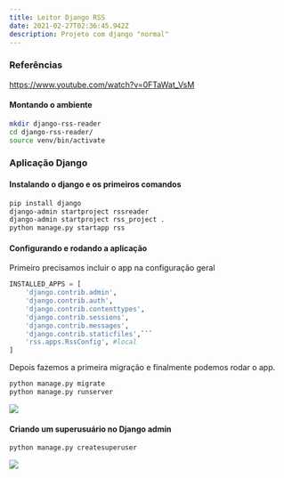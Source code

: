 ```yaml
---
title: Leitor Django RSS
date: 2021-02-27T02:36:45.942Z
description: Projeto com django "normal"
---
```

### Referências

https://www.youtube.com/watch?v=0FTaWat_VsM

#### Montando o ambiente

```bash
mkdir django-rss-reader
cd django-rss-reader/
source venv/bin/activate
```

### Aplicação Django

#### Instalando o django e os primeiros comandos

```bash
pip install django
django-admin startproject rssreader
django-admin startproject rss_project .
python manage.py startapp rss
```

#### Configurando e rodando a aplicação

Primeiro precisamos incluir o app na configuração geral

````python
INSTALLED_APPS = [
    'django.contrib.admin',
    'django.contrib.auth',
    'django.contrib.contenttypes',
    'django.contrib.sessions',
    'django.contrib.messages',
    'django.contrib.staticfiles',```
    'rss.apps.RssConfig', #local
]
````

Depois fazemos a primeira migração e finalmente podemos rodar o app.

```bash
python manage.py migrate
python manage.py runserver
```

![](/img/screenshot-from-2021-02-26-23-57-21.png)

#### Criando um superusuário no Django admin

```bash
python manage.py createsuperuser
```

![](/img/screenshot-from-2021-02-27-00-03-30.png)